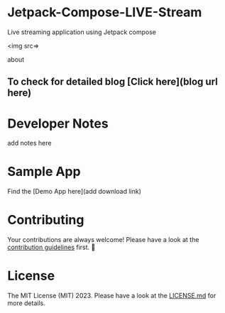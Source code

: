 # Jetpack-Compose-LIVE-Stream
Live streaming application using Jetpack compose

<img src=>

about

## To check for detailed blog [Click here](blog url here)

# Developer Notes
add notes here

# Sample App
Find the [Demo App here](add download link)

# Contributing
Your contributions are always welcome! Please have a look at the [contribution guidelines](CONTRIBUTING.md) first. :tada:

# License
The MIT License (MIT) 2023. Please have a look at the [LICENSE.md](LICENSE.md) for more details.

